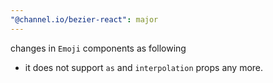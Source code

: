 ```yaml
---
"@channel.io/bezier-react": major
---
```


changes in `Emoji` components as following

- it does not support `as` and `interpolation` props any more.
